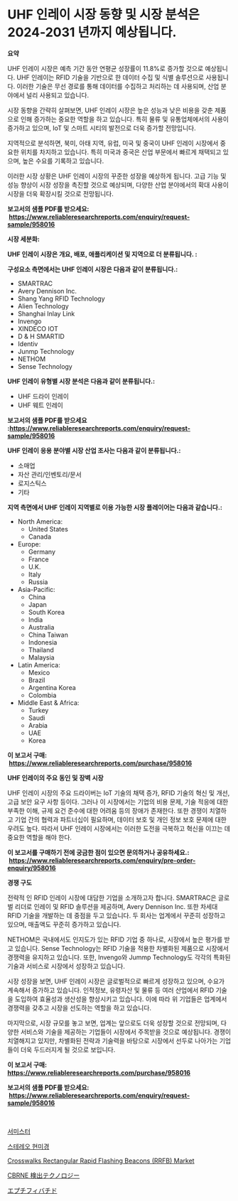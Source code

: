 <p><h1>UHF 인레이 시장 동향 및 시장 분석은 2024-2031 년까지 예상됩니다.</h1></p><p><strong>요약</strong></p>
<p><p>UHF 인레이 시장은 예측 기간 동안 연평균 성장률이 11.8%로 증가할 것으로 예상됩니다. UHF 인레이는 RFID 기술을 기반으로 한 데이터 수집 및 식별 솔루션으로 사용됩니다. 이러한 기술은 무선 경로를 통해 데이터를 수집하고 처리하는 데 사용되며, 산업 분야에서 널리 사용되고 있습니다.</p><p>시장 동향을 간략히 살펴보면, UHF 인레이 시장은 높은 성능과 낮은 비용을 갖춘 제품으로 인해 증가하는 중요한 역할을 하고 있습니다. 특히 물류 및 유통업체에서의 사용이 증가하고 있으며, IoT 및 스마트 시티의 발전으로 더욱 증가할 전망입니다.</p><p>지역적으로 분석하면, 북미, 아태 지역, 유럽, 미국 및 중국이 UHF 인레이 시장에서 중요한 위치를 차지하고 있습니다. 특히 미국과 중국은 산업 부문에서 빠르게 채택되고 있으며, 높은 수요를 기록하고 있습니다.</p><p>이러한 시장 상황은 UHF 인레이 시장의 꾸준한 성장을 예상하게 됩니다. 고급 기능 및 성능 향상이 시장 성장을 촉진할 것으로 예상되며, 다양한 산업 분야에서의 확대 사용이 시장을 더욱 확장시킬 것으로 전망됩니다.</p></p>
<p><strong>보고서의 샘플 PDF를 받으세요: &nbsp;<a href="https://www.reliableresearchreports.com/enquiry/request-sample/958016">https://www.reliableresearchreports.com/enquiry/request-sample/958016</a></strong></p>
<p><strong>시장 세분화:</strong></p>
<p><strong> UHF 인레이 시장은 개요, 배포, 애플리케이션 및 지역으로 더 분류됩니다. :</strong></p>
<p><strong>구성요소 측면에서는 UHF 인레이 시장은 다음과 같이 분류됩니다.:</strong></p>
<p><ul><li>SMARTRAC</li><li>Avery Dennison Inc.</li><li>Shang Yang RFID Technology</li><li>Alien Technology</li><li>Shanghai Inlay Link</li><li>Invengo</li><li>XINDECO IOT</li><li>D & H SMARTID</li><li>Identiv</li><li>Junmp Technology</li><li>NETHOM</li><li>Sense Technology</li></ul></p>
<p><strong> UHF 인레이 유형별 시장 분석은 다음과 같이 분류됩니다.:</strong></p>
<p><ul><li>UHF 드라이 인레이</li><li>UHF 웨트 인레이</li></ul></p>
<p><strong>보고서의 샘플 PDF를 받으세요 :<a href="https://www.reliableresearchreports.com/enquiry/request-sample/958016">https://www.reliableresearchreports.com/enquiry/request-sample/958016</a></strong></p>
<p><strong> UHF 인레이 응용 분야별 시장 산업 조사는 다음과 같이 분류됩니다.:</strong></p>
<p><ul><li>소매업</li><li>자산 관리/인벤토리/문서</li><li>로지스틱스</li><li>기타</li></ul></p>
<p><strong>지역 측면에서 UHF 인레이 지역별로 이용 가능한 시장 플레이어는 다음과 같습니다.:</strong></p>
<p><ul>
    <li>
        North America:
        <ul>
            <li>United States</li>
            <li>Canada</li>
        </ul>
    </li>
    <li>
        Europe:
        <ul>
            <li>Germany</li>
            <li>France</li>
            <li>U.K.</li>
            <li>Italy</li>
            <li>Russia</li>
        </ul>
    </li>
    <li>
        Asia-Pacific:
        <ul>
            <li>China</li>
            <li>Japan</li>
            <li>South Korea</li>
            <li>India</li>
            <li>Australia</li>
            <li>China Taiwan</li>
            <li>Indonesia</li>
            <li>Thailand</li>
            <li>Malaysia</li>
        </ul>
    </li>
    <li>
        Latin America:
        <ul>
            <li>Mexico</li>
            <li>Brazil</li>
            <li>Argentina Korea</li>
            <li>Colombia</li>
        </ul>
    </li>
    <li>
        Middle East & Africa:
        <ul>
            <li>Turkey</li>
            <li>Saudi</li>
            <li>Arabia</li>
            <li>UAE</li>
            <li>Korea</li>
        </ul>
    </li>
    </ul></p>
<p><strong>이 보고서 구매: &nbsp;<a href="https://www.reliableresearchreports.com/purchase/958016">https://www.reliableresearchreports.com/purchase/958016</a></strong></p>
<p><strong>UHF 인레이의 주요 동인 및 장벽 시장</strong></p>
<p><p>UHF 인레이 시장의 주요 드라이버는 IoT 기술의 채택 증가, RFID 기술의 혁신 및 개선, 고급 보안 요구 사항 등이다. 그러나 이 시장에서는 기업의 비용 문제, 기술 적응에 대한 부족한 이해, 규제 요건 준수에 대한 어려움 등의 장애가 존재한다. 또한 경쟁이 치열하고 기업 간의 협력과 파트너십이 필요하며, 데이터 보호 및 개인 정보 보호 문제에 대한 우려도 높다. 따라서 UHF 인레이 시장에서는 이러한 도전을 극복하고 혁신을 이끄는 데 중요한 역할을 해야 한다.</p></p>
<p><strong>이 보고서를 구매하기 전에 궁금한 점이 있으면 문의하거나 공유하세요.: &nbsp;<a href="https://www.reliableresearchreports.com/enquiry/pre-order-enquiry/958016">https://www.reliableresearchreports.com/enquiry/pre-order-enquiry/958016</a></strong></p>
<p><strong>경쟁 구도</strong></p>
<p><p>전략적 인 RFID 인레이 시장에 대담한 기업을 소개하고자 합니다. SMARTRAC은 글로벌 리더로 인레이 및 RFID 솔루션을 제공하며, Avery Dennison Inc. 또한 차세대 RFID 기술을 개발하는 데 중점을 두고 있습니다. 두 회사는 업계에서 꾸준히 성장하고 있으며, 매출액도 꾸준히 증가하고 있습니다.</p><p>NETHOM은 국내에서도 인지도가 있는 RFID 기업 중 하나로, 시장에서 높은 평가를 받고 있습니다. Sense Technology는 RFID 기술을 적용한 차별화된 제품으로 시장에서 경쟁력을 유지하고 있습니다. 또한, Invengo와 Jummp Technology도 각각의 특화된 기술과 서비스로 시장에서 성장하고 있습니다.</p><p>시장 성장을 보면, UHF 인레이 시장은 글로벌적으로 빠르게 성장하고 있으며, 수요가 계속해서 증가하고 있습니다. 인적정보, 유령자산 및 물류 등 여러 산업에서 RFID 기술을 도입하여 효율성과 생산성을 향상시키고 있습니다. 이에 따라 위 기업들은 업계에서 경쟁력을 갖추고 시장을 선도하는 역할을 하고 있습니다.</p><p>마지막으로, 시장 규모를 놓고 보면, 업계는 앞으로도 더욱 성장할 것으로 전망되며, 다양한 서비스와 기술을 제공하는 기업들이 시장에서 주목받을 것으로 예상됩니다. 경쟁이 치열해지고 있지만, 차별화된 전략과 기술력을 바탕으로 시장에서 선두로 나아가는 기업들이 더욱 두드러지게 될 것으로 보입니다.</p></p>
<p><strong>이 보고서 구매: &nbsp; <a href="https://www.reliableresearchreports.com/purchase/958016">https://www.reliableresearchreports.com/purchase/958016</a></strong></p>
<p><strong>보고서의 샘플 PDF를 받으세요: &nbsp;<a href="https://www.reliableresearchreports.com/enquiry/request-sample/958016">https://www.reliableresearchreports.com/enquiry/request-sample/958016</a></strong><strong></strong></p>
<p>&nbsp;</p>
<p><p><a href="https://github.com/fredrickeglers/Market-Research-Report-List-1/blob/main/474137815734.md">서미스터</a></p><p><a href="https://github.com/bunxhcci35271755/Market-Research-Report-List-1/blob/main/888084015733.md">스테레오 현미경</a></p><p><a href="https://issuu.com/reportprime-2/docs/crosswalks-rectangular-rapid-flashing-beacons-rrfb">Crosswalks Rectangular Rapid Flashing Beacons (RRFB) Market</a></p><p><a href="https://github.com/efcvopdgkdx128/Market-Research-Report-List-1/blob/main/969784516766.md">CBRNE 検出テクノロジー</a></p><p><a href="https://github.com/JacksonWiza1924/Market-Research-Report-List-1/blob/main/160615516769.md">エプチフィバチド</a></p></p>